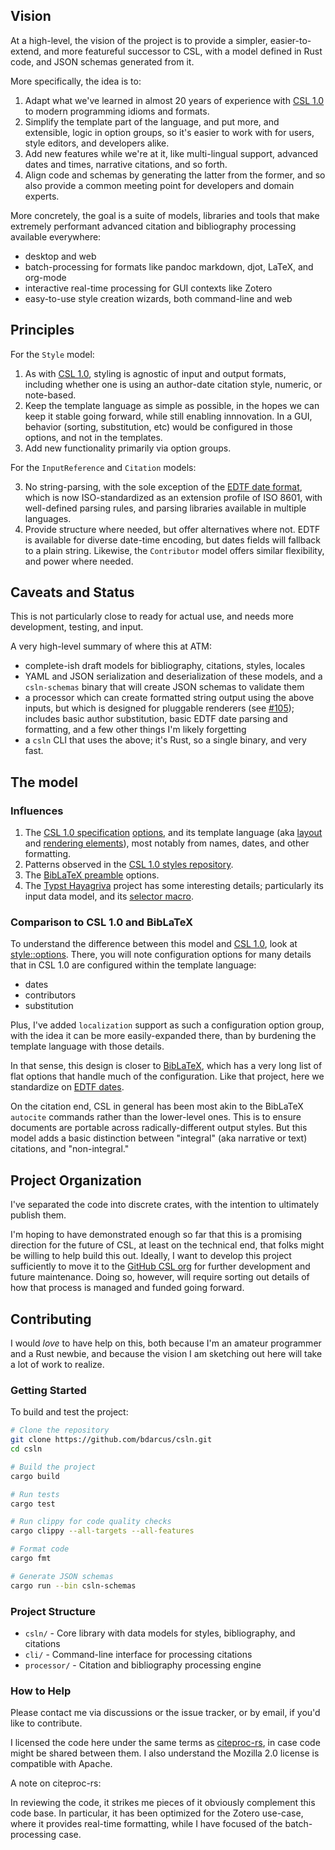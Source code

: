## Vision

At a high-level, the vision of the project is to provide a simpler, easier-to-extend, and more featureful successor to CSL, with a model defined in Rust code, and JSON schemas generated from it.

More specifically, the idea is to:

1. Adapt what we've learned in almost 20 years of experience with [CSL 1.0][CSL] to modern programming idioms and formats.
2. Simplify the template part of the language, and put more, and extensible, logic in option groups, so it's easier to work with for users, style editors, and developers alike.
3. Add new features while we're at it, like multi-lingual support, advanced dates and times, narrative citations, and so forth.
4. Align code and schemas by generating the latter from the former, and so also provide a common meeting point for developers and domain experts.

More concretely, the goal is a suite of models, libraries and tools that make extremely performant advanced citation and bibliography processing available everywhere: 

- desktop and web
- batch-processing for formats like pandoc markdown, djot, LaTeX, and org-mode
- interactive real-time processing for GUI contexts like Zotero
- easy-to-use style creation wizards, both command-line and web

## Principles

For the `Style` model:

1. As with [CSL 1.0][CSL], styling is agnostic of input and output formats, including whether one is using an author-date citation style, numeric, or note-based. 
2. Keep the template language as simple as possible, in the hopes we can keep it stable going forward, while still enabling innnovation. In a GUI, behavior (sorting, substitution, etc) would be configured in those options, and not in the templates.
3. Add new functionality primarily via option groups.

For the `InputReference` and `Citation` models:

3. No string-parsing, with the sole exception of the [EDTF date format][EDTF], which is now ISO-standardized as an extension profile of ISO 8601, with well-defined parsing rules, and parsing libraries available in multiple languages.
4. Provide structure where needed, but offer alternatives where not. EDTF is available for diverse date-time encoding, but dates fields will fallback to a plain string. Likewise, the `Contributor` model offers similar flexibility, and power where needed.

## Caveats and Status

This is not particularly close to ready for actual use, and needs more development, testing, and input.

A very high-level summary of where this at ATM:

- complete-ish draft models for bibliography, citations, styles, locales
- YAML and JSON serialization and deserialization of these models, and a `csln-schemas` binary that will create JSON schemas to validate them
- a processor which can create formatted string output using the above inputs, but which is designed for pluggable renderers (see [#105](https://github.com/bdarcus/csln/issues/105)); includes basic author substitution, basic EDTF date parsing and formatting, and a few other things I'm likely forgetting
- a `csln` CLI that uses the above; it's Rust, so a single binary, and very fast.

## The model

### Influences

1. The [CSL 1.0 specification][CSL-spec] [options][CSL-options], and its template language (aka [layout][CSL-templates] and [rendering elements][CSL-render]), most notably from names, dates, and other formatting.
2. Patterns observed in the [CSL 1.0 styles repository][CSL-styles].
3. The [BibLaTeX preamble][BLTX] options.
4. The [Typst Hayagriva][haya] project has some interesting details; particularly its input data model, and its [selector macro][sel].

### Comparison to CSL 1.0 and BibLaTeX

To understand the difference between this model and [CSL 1.0][CSL], look at [style::options][CSLNO]. 
There, you will note configuration options for many details that in CSL 1.0 are configured within the template language:

- dates
- contributors
- substitution

Plus, I've added `localization` support as such a configuration option group, with the idea it can be more easily-expanded there, than by burdening the template language with those details.

In that sense, this design is closer to [BibLaTeX][BLTX], which has a very long list of flat options that handle much of the configuration. 
Like that project, here we standardize on [EDTF dates][EDTF]. 

On the citation end, CSL in general has been most akin to the BibLaTeX `autocite` commands rather than the lower-level ones. This is to ensure documents are portable across radically-different output styles. But this model adds a basic distinction between "integral" (aka narrative or text) citations, and "non-integral."

## Project Organization

I've separated the code into discrete crates, with the intention to ultimately publish them.

I'm hoping to have demonstrated enough so far that this is a promising direction for the future of CSL, at least on the technical end, that folks might be willing to help build this out. 
Ideally, I want to develop this project sufficiently to move it to the [GitHub CSL org][CSLO] for further development and future maintenance. 
Doing so, however, will require sorting out details of how that process is managed and funded going forward.

## Contributing

I would _love_ to have help on this, both because I'm an amateur programmer and a Rust newbie, and because the vision I am sketching out here will take a lot of work to realize.

### Getting Started

To build and test the project:

```bash
# Clone the repository
git clone https://github.com/bdarcus/csln.git
cd csln

# Build the project
cargo build

# Run tests
cargo test

# Run clippy for code quality checks
cargo clippy --all-targets --all-features

# Format code
cargo fmt

# Generate JSON schemas
cargo run --bin csln-schemas
```

### Project Structure

- `csln/` - Core library with data models for styles, bibliography, and citations
- `cli/` - Command-line interface for processing citations
- `processor/` - Citation and bibliography processing engine

### How to Help

Please contact me via discussions or the issue tracker, or by email, if you'd like to contribute.

I licensed the code here under the same terms as [citeproc-rs][CSLRS], in case code might be shared between them. 
I also understand the Mozilla 2.0 license is compatible with Apache.

A note on citeproc-rs:

In reviewing the code, it strikes me pieces of it obviously complement this code base. 
In particular, it has been optimized for the Zotero use-case, where it provides real-time formatting, while I have focused of the batch-processing case.

[CSL]: https://citationstyles.org/
[CSLNJS]: https://github.com/bdarcus/csl-next
[CSLNO]: https://github.com/bdarcus/csln/blob/main/csln/src/style/options.rs
[CSLRS]: https://github.com/zotero/citeproc-rs
[CSLO]: https://github.com/citation-style-language
[CSL-spec]: https://docs.citationstyles.org/en/stable/specification.html
[CSL-styles]: https://github.com/citation-style-language/styles
[CSL-macros]: https://docs.citationstyles.org/en/stable/specification.html#macros
[CSL-templates]: https://docs.citationstyles.org/en/stable/specification.html#layout-1
[CSL-render]: https://docs.citationstyles.org/en/stable/specification.html#rendering-elements
[CSL-options]: https://docs.citationstyles.org/en/stable/specification.html#options
[BLTX]: https://github.com/plk/biblatex
[EDTF]: https://www.loc.gov/standards/datetime/
[haya]: https://github.com/typst/hayagriva
[sel]: https://github.com/typst/hayagriva/blob/main/docs/selectors.md
